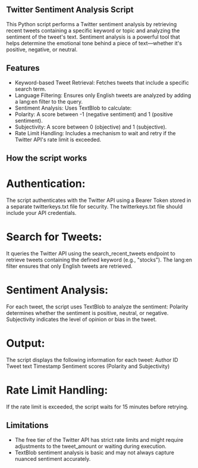 ## Twitter Sentiment Analysis Script
This Python script performs a Twitter sentiment analysis by retrieving recent tweets containing a specific keyword or topic and analyzing the sentiment of the tweet's text.
Sentiment analysis is a powerful tool that helps determine the emotional tone behind a piece of text—whether it's positive, negative, or neutral.

## Features
- Keyword-based Tweet Retrieval: Fetches tweets that include a specific search term.
- Language Filtering: Ensures only English tweets are analyzed by adding a lang:en filter to the query.
- Sentiment Analysis: Uses TextBlob to calculate:
- Polarity: A score between -1 (negative sentiment) and 1 (positive sentiment).
- Subjectivity: A score between 0 (objective) and 1 (subjective).
- Rate Limit Handling: Includes a mechanism to wait and retry if the Twitter API's rate limit is exceeded.

## How the script works

# Authentication:
The script authenticates with the Twitter API using a Bearer Token stored in a separate twitterkeys.txt file for security.
The twitterkeys.txt file should include your API credentials.

# Search for Tweets:
It queries the Twitter API using the search_recent_tweets endpoint to retrieve tweets containing the defined keyword (e.g., "stocks").
The lang:en filter ensures that only English tweets are retrieved.

# Sentiment Analysis:
For each tweet, the script uses TextBlob to analyze the sentiment:
Polarity determines whether the sentiment is positive, neutral, or negative.
Subjectivity indicates the level of opinion or bias in the tweet.

# Output:
The script displays the following information for each tweet:
Author ID
Tweet text
Timestamp
Sentiment scores (Polarity and Subjectivity)

# Rate Limit Handling:
If the rate limit is exceeded, the script waits for 15 minutes before retrying.


## Limitations
- The free tier of the Twitter API has strict rate limits and might require adjustments to the tweet_amount or waiting during execution.
- TextBlob sentiment analysis is basic and may not always capture nuanced sentiment accurately.

